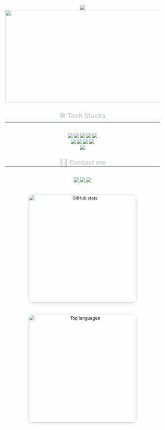 <div align="center">
    <img src="https://capsule-render.vercel.app/api?type=slice&color=0:ffdbf5,100:e1f3fe&height=240&text=Hello%20Yeseo%20world❤️‍🔥&animation=scaleIn&fontColor=a6a8ce&fontSize=60" />
</div>
<a href="https://www.gitanimals.org/en_US?utm_medium=image&utm_source=Yeseo0502&utm_content=farm">
<img
  src="https://render.gitanimals.org/farms/Yeseo0502"
  width="600"
  height="300"/>
</a>
<div align="center">
    <h2 style="border-bottom: 1px solid #21262d; color: #c9d1d9;"> 🛠️ Tech Stacks </h2> <br> 
    <div style="margin: 0 auto; text-align: center;" align= "center">
        <img src="https://img.shields.io/badge/Android-3DDC84?style=flat-square&logo=Android&logoColor=white" />
        <img src="https://img.shields.io/badge/C-A8B9CC?style=flat-square&logo=C&logoColor=white" />
        <img src="https://img.shields.io/badge/Github-181717?style=flat-square&logo=Github&logoColor=white" />
        <img src="https://img.shields.io/badge/Python-3776AB?style=flat-square&logo=Python&logoColor=white" />
        <img src="https://img.shields.io/badge/React-61DAFB?style=flat-square&logo=React&logoColor=white" />
        <br/>
        <img src="https://img.shields.io/badge/HTML5-E34F26?style=flat-square&logo=HTML5&logoColor=white" />
        <img src="https://img.shields.io/badge/Java-007396?style=flat-square&logo=Java&logoColor=white" />
        <img src="https://img.shields.io/badge/Javascript-F7DF1E?style=flat-square&logo=Javascript&logoColor=white" />
        <img src="https://img.shields.io/badge/MySQL-4479A1?style=flat-square&logo=MySQL&logoColor=white" />
        <br/>
        <img src="https://img.shields.io/badge/CSS3-1572B6?style=flat-square&logo=CSS3&logoColor=white" />
    </div>
</div>
<div align="center">
    <h2 style="border-bottom: 1px solid #21262d; color: #c9d1d9;"> 🧑‍💻 Contact me </h2> <br> 
    <div align="center">
        <a href="https://www.instagram.com/ye_seo_0852/">
            <img src="https://img.shields.io/badge/Instagram-E4405F?style=flat-square&logo=Instagram&logoColor=white" />
        </a>
        <a href="https://velog.io/@yeseo_052/posts">
            <img src="https://img.shields.io/badge/Velog-20C997?style=flat-square&logo=Velog&logoColor=white" />
        </a>
        <a href="mailto:5252yeseo@gmail.com">
            <img src="https://img.shields.io/badge/Gmail-EA4335?style=flat-square&logo=Gmail&logoColor=white" />
        </a>
    </div>  
    <br> 
</div>
<div align="center" style="display: flex; justify-content: center; gap: 40px; flex-wrap: wrap; margin-top: 20px;">
  <img 
    src="https://github-readme-stats.vercel.app/api?username=Yeseo0502&show_icons=true&theme=calm_pink" 
    alt="GitHub stats" 
    style="width: 350px; height: auto; border-radius: 15px; box-shadow: 0 4px 10px rgba(0,0,0,0.1);" />
  <img 
    src="https://github-readme-stats.vercel.app/api/top-langs/?username=Yeseo0502&layout=compact" 
    alt="Top languages" 
    style="width: 350px; height: auto; border-radius: 15px; box-shadow: 0 4px 10px rgba(0,0,0,0.1);" 
  />
</div>
